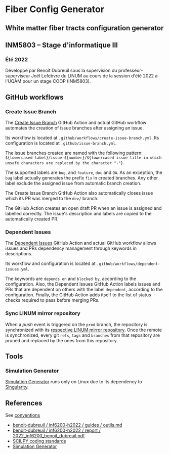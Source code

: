 # Fiber Config Generator

## White matter fiber tracts configuration generator


## INM5803 – Stage d'informatique III

### Été 2022

Développé par Benoît Dubreuil sous la supervision du professeur-superviseur Joël Lefebvre du LINUM au cours de la session d'été 2022 à l'UQÀM pour un stage COOP (INM5803).


## GitHub workflows

### Create Issue Branch

The [Create Issue Branch](https://github.com/robvanderleek/create-issue-branch) GitHub Action and actual GitHub workflow automates the creation of issue branches after assigning an
issue.

Its workflow is located at `.github/workflows/create-issue-branch.yml`.
Its configuration is located at `.github/issue-branch.yml`.

The issue branches created are named with the following
pattern: `${lowercased label}/issue-${number}/${lowercased issue title in which unsafe characters are replaced by the character "-"}`.

The supported labels are `bug`, and `feature`, `doc` and `QA`.
As an exception, the `bug` label actually generates the prefix `fix` in created branches.
Any other label exclude the assigned issue from automatic branch creation.

The Create Issue Branch GitHub Action also automatically closes issue which its PR was merged to the `dev/` branch.

The GitHub Action creates an open draft PR when an issue is assigned and labelled correctly.
The issue's description and labels are copied to the automatically created PR.


### Dependent Issues

The [Dependent Issues](https://github.com/z0al/dependent-issues) GitHub Action and actual GitHub workflow allows issues and PRs dependency management through keywords in
descriptions.

Its workflow and configuration is located at `.github/workflows/dependent-issues.yml`.

The keywords are `depends on` and `blocked by`, according to the configuration.
Also, the Dependent Issues GitHub Action labels issues and PRs that are dependent on others with the label `dependent`, according to the configuration.
Finally, the GitHub Action adds itself to the list of status checks required to pass before merging PRs.


### Sync LINUM mirror repository

When a _push_ event is triggered on the `prod` branch, the repository is synchronized with
its [respective LINUM mirror repository](https://github.com/linum-uqam/inm5803-ete2022-benoit-dubreuil).
Once the remote is synchronized, every git `refs`, `tags` and `branches` from that repository are pruned and replaced by the ones from this repository.


## Tools

### Simulation Generator

[Simulation Generator](https://github.com/AlexVCaron/voxsim) runs only on Linux due to its dependency to [Singularity](https://sylabs.io/singularity).


## References

See [conventions](doc/conventions.md)

- [benoit-dubreuil / inf6200-h2022 / guides / outils.md](https://github.com/benoit-dubreuil/inf6200-h2022/blob/main/guides/outils.md)
- [benoit-dubreuil / inf6200-h2022 / report / 2022_inf6200_benoit_dubreuil.pdf](https://github.com/benoit-dubreuil/inf6200-h2022/blob/main/report/2022_inf6200_benoit_dubreuil.pdf)
- [SCILPY coding standards](https://scil-documentation.readthedocs.io/en/latest/coding/scilpy.html)
- [Simulation Generator](https://github.com/AlexVCaron/voxsim)